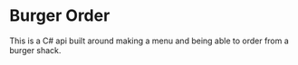# Burger Order
This is a C# api built around making a menu and being able to order from a burger shack.
